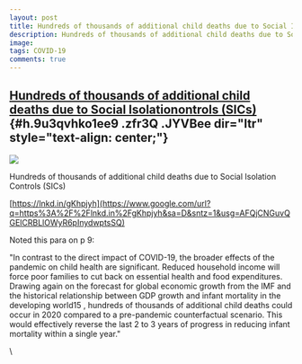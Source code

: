 ```yaml
---
layout: post
title: Hundreds of thousands of additional child deaths due to Social Isolation
description: Hundreds of thousands of additional child deaths due to Social Isolation
image: 
tags: COVID-19
comments: true
---
```


[Hundreds of thousands of additional child deaths due to Social Isolation](https://www.google.com/url?q=https%3A%2F%2Fbit.ly%2F3bmmQvo&sa=D&sntz=1&usg=AFQjCNGPX7yuGlcNoEQTy5gXA9V9GtNqyw)[ontrols (SICs)](https://www.google.com/url?q=https%3A%2F%2Fbit.ly%2F3bmmQvo&sa=D&sntz=1&usg=AFQjCNGPX7yuGlcNoEQTy5gXA9V9GtNqyw) {#h.9u3qvhko1ee9 .zfr3Q .JYVBee dir="ltr" style="text-align: center;"}
----------------------------------------------------------------------------------------------------------------------------------------------------------------------------------------------------------------------------------------------------------------------------------------------------------------------------

[![](https://lh3.googleusercontent.com/8VCaUnrVJSIvlXku8hJUNMZrX86jxyE_hfKV8isisQh6xNMAO_HG-0tcnBSyZA4EJ74daaMTwet523aEmiN2fRItM1XOB5EJTqyjVnB2mq_eQr7IsUg=w1280)](https://www.google.com/url?q=https%3A%2F%2Fredcap.med.usc.edu%2Fsurveys%2F%3Fs%3DJ7KEL4YTKT&sa=D&sntz=1&usg=AFQjCNGgmJPVlIxKzdq9Pd16K5HC0kstRQ)

Hundreds of thousands of additional child deaths due to Social Isolation
Controls (SICs)

[https://lnkd.in/gKhpjyh](https://www.google.com/url?q=https%3A%2F%2Flnkd.in%2FgKhpjyh&sa=D&sntz=1&usg=AFQjCNGuvQGElCRBLlOWyR6pInydwptsSQ)

Noted this para on p 9:

"In contrast to the direct impact of COVID-19, the broader effects of
the pandemic on child health are significant. Reduced household income
will force poor families to cut back on essential health and food
expenditures. Drawing again on the forecast for global economic growth
from the IMF and the historical relationship between GDP growth and
infant mortality in the developing world15 , hundreds of thousands of
additional child deaths could occur in 2020 compared to a pre-pandemic
counterfactual scenario. This would effectively reverse the last 2 to 3
years of progress in reducing infant mortality within a single year."

\

